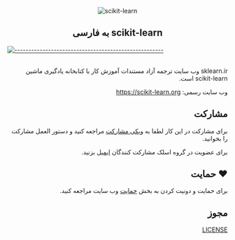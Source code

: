 
<p align="center">
  <img src="https://github.com/mehrdad-dev/scikit-learn/blob/main/static/images/scikit-learn-logo-notext.png" alt="scikit-learn" />
</p>

<h2 align="center">به فارسی scikit-learn </h2>

[![-----------------------------------------------------](https://raw.githubusercontent.com/andreasbm/readme/master/assets/lines/water.png)](#)
</br>
<br/>

<div dir=rtl align="right">


sklearn.ir وب سایت ترجمه آزاد مستندات آموزش کار با کتابخانه یادگیری ماشین scikit-learn است.

وب سایت رسمی:   https://scikit-learn.org

## مشارکت

برای مشارکت در این کار لطفا به
[ویکی مشارکت](https://github.com/mehrdad-dev/scikit-learn/wiki)
مراجعه کنید و دستور العمل مشارکت را بخوانید.


برای عضویت در گروه اسلک مشارکت کنندگان
[ایمیل](mailto:mehrdad.mohammadian.contact@gmail.com)
بزنید.


## ❤️ حمایت
برای حمایت و دونیت کردن به بخش
[حمایت](https://sklearn.ir/donate/)
وب سایت
مراجعه کنید.


## مجوز
[LICENSE](https://github.com/mehrdad-dev/scikit-learn/blob/main/LICENSE)


</div>
